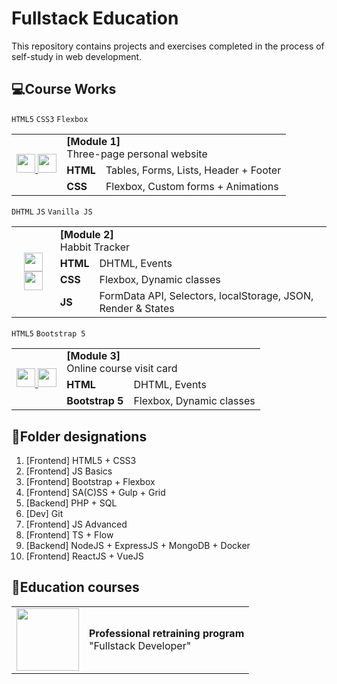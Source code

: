 # Fullstack Education
This repository contains projects and exercises completed in the process of self-study in web development.

## :computer:Course Works
`HTML5` `CSS3` `Flexbox`
<table>
  <tr>
    <td rowspan="4" align="center">
      <a href="https://github.com/IDevFrye/FullStack-Development/tree/339bfcbe1b9dc9b1ad53149946188dc61340a870/%D0%98%D1%82%D0%BE%D0%B3%D0%BE%D0%B2%D1%8B%D0%B5%20%D1%80%D0%B0%D0%B1%D0%BE%D1%82%D1%8B/%5BModule%201%20HTML%2BCSS%5D%20Course%20Work"><img src="https://static-00.iconduck.com/assets.00/github-icon-512x512-bgdhvgjm.png" width="30"/>
      <a href="https://pixso.net/app/editor/W3aa7OsinKfi2cMEoNsR0g?icon_type=1&page-id=9%3A141"><img src="https://cms.pixso.net/images/download/px-logo.png" width="30"/>
    </td>
  </tr>
  <tr>
    <td colspan="2">
      <b>[Module 1]</b><br>
      Three-page personal website
    </td>
  </tr>
  <tr>
    <td>
      <b>HTML</b>
    </td>
    <td>
      Tables, Forms, Lists, Header + Footer
    </td>
  </tr>
  <tr>
    <td>
      <b>CSS</b>
    </td>
    <td>
      Flexbox, Custom forms + Animations
    </td>
  </tr> 
</table>
        
`DHTML` `JS` `Vanilla JS` 
<table>
  <tr>
    <td rowspan="5" align="center">
      <a href="https://github.com/IDevFrye/FullStack-Development/tree/main/%D0%98%D1%82%D0%BE%D0%B3%D0%BE%D0%B2%D1%8B%D0%B5%20%D1%80%D0%B0%D0%B1%D0%BE%D1%82%D1%8B/%5BModule%202%20JS%5D%20Course%20Work"><img src="https://static-00.iconduck.com/assets.00/github-icon-512x512-bgdhvgjm.png" width="30"/>
      <a href="https://pixso.net/app/editor/h2eynkTlaP2VXFT_T-yG2Q?icon_type=1&page-id=0%3A1"><img src="https://cms.pixso.net/images/download/px-logo.png" width="30"/>
    </td>
  </tr>
  <tr>
    <td colspan="2">
      <b>[Module 2]</b><br>
      Habbit Tracker
    </td>
  </tr>
  <tr>
    <td>
      <b>HTML</b>
    </td>
    <td>
      DHTML, Events
    </td>
  </tr>
  <tr>
    <td>
      <b>CSS</b>
    </td>
    <td>
      Flexbox, Dynamic classes 
    </td>
  </tr> 
   <tr>
    <td>
      <b>JS</b>
    </td>
    <td>
      FormData API, Selectors, localStorage, JSON, Render & States
    </td>
  </tr>
</table>

`HTML5` `Bootstrap 5` 
<table>
  <tr>
    <td rowspan="4" align="center">
      <a href="https://github.com/IDevFrye/FullStack-Development/tree/main/%D0%98%D1%82%D0%BE%D0%B3%D0%BE%D0%B2%D1%8B%D0%B5%20%D1%80%D0%B0%D0%B1%D0%BE%D1%82%D1%8B/%5BModule%202%20JS%5D%20Course%20Work"><img src="https://static-00.iconduck.com/assets.00/github-icon-512x512-bgdhvgjm.png" width="30"/>
      <a href="https://pixso.net/app/editor/h2eynkTlaP2VXFT_T-yG2Q?icon_type=1&page-id=0%3A1"><img src="https://cms.pixso.net/images/download/px-logo.png" width="30"/>
    </td>
  </tr>
  <tr>
    <td colspan="2">
      <b>[Module 3]</b><br>
      Online course visit card
    </td>
  </tr>
  <tr>
    <td>
      <b>HTML</b>
    </td>
    <td>
      DHTML, Events
    </td>
  </tr>
  <tr>
    <td>
      <b>Bootstrap 5</b>
    </td>
    <td>
      Flexbox, Dynamic classes 
    </td>
  </tr> 
</table>
      
## :open_file_folder:Folder designations
1. [Frontend] HTML5 + CSS3
2. [Frontend] JS Basics
3. [Frontend] Bootstrap + Flexbox
4. [Frontend] SA(C)SS + Gulp + Grid
5. [Backend] PHP + SQL
6. [Dev] Git
7. [Frontend] JS Advanced
8. [Frontend] TS + Flow
9. [Backend] NodeJS + ExpressJS + MongoDB + Docker
10. [Frontend] ReactJS + VueJS

## :briefcase:Education courses
<table>
  <tr>
    <td align="center">
      <img src="https://itmo.ru/file/pages/213/logo_na_plashke_russkiy_belyy.png" width="100"/>
    </td>
    <td><b>Professional retraining program</b><br>"Fullstack Developer"</td>
  </tr>
</table>
